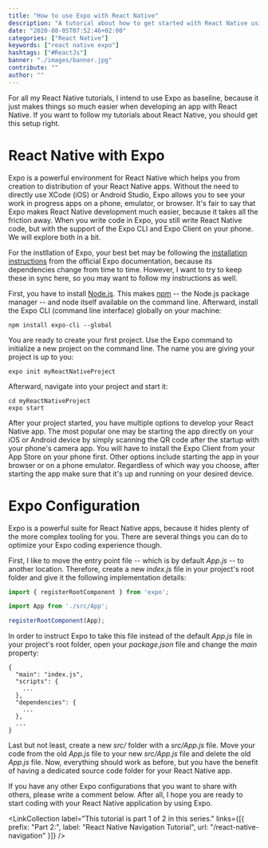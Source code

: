 ```yaml
---
title: "How to use Expo with React Native"
description: "A tutorial about how to get started with React Native using Expo ..."
date: "2020-08-05T07:52:46+02:00"
categories: ["React Native"]
keywords: ["react native expo"]
hashtags: ["#ReactJs"]
banner: "./images/banner.jpg"
contribute: ""
author: ""
---
```


<Sponsorship />

For all my React Native tutorials, I intend to use Expo as baseline, because it just makes things so much easier when developing an app with React Native. If you want to follow my tutorials about React Native, you should get this setup right.

# React Native with Expo

Expo is a powerful environment for React Native which helps you from creation to distribution of your React Native apps. Without the need to directly use XCode (iOS) or Android Studio, Expo allows you to see your work in progress apps on a phone, emulator, or browser. It's fair to say that Expo makes React Native development much easier, because it takes all the friction away. When you write code in Expo, you still write React Native code, but with the support of the Expo CLI and Expo Client on your phone. We will explore both in a bit.

For the instllation of Expo, your best bet may be following the [installation instructions](https://expo.io/learn) from the official Expo documentation, because its dependencies change from time to time. However, I want to try to keep these in sync here, so you may want to follow my instructions as well.

First, you have to install [Node.js](https://nodejs.org/en/). This makes [npm](http://npmjs.com/) -- the Node.js package manager -- and node itself available on the command line. Afterward, install the Expo CLI (command line interface) globally on your machine:

```text
npm install expo-cli --global
```

You are ready to create your first project. Use the Expo command to initialize a new project on the command line. The name you are giving your project is up to you:

```text
expo init myReactNativeProject
```

Afterward, navigate into your project and start it:

```text
cd myReactNativeProject
expo start
```

After your project started, you have multiple options to develop your React Native app. The most popular one may be starting the app directly on your iOS or Android device by simply scanning the QR code after the startup with your phone's camera app. You will have to install the Expo Client from your App Store on your phone first. Other options include starting the app in your browser or on a phone emulator. Regardless of which way you choose, after starting the app make sure that it's up and running on your desired device.

# Expo Configuration

Expo is a powerful suite for React Native apps, because it hides plenty of the more complex tooling for you. There are several things you can do to optimize your Expo coding experience though.

First, I like to move the entry point file -- which is by default *App.js* -- to another location. Therefore, create a new *index.js* file in your project's root folder and give it the following implementation details:

```javascript
import { registerRootComponent } from 'expo';

import App from './src/App';

registerRootComponent(App);
```

In order to instruct Expo to take this file instead of the default *App.js* file in your project's root folder, open your *package.json* file and change the *main* property:

```javascript{2}
{
  "main": "index.js",
  "scripts": {
    ...
  },
  "dependencies": {
    ...
  },
  ...
}
```

Last but not least, create a new *src/* folder with a *src/App.js* file. Move your code from the old *App.js* file to your new *src/App.js* file and delete the old *App.js* file. Now, everything should work as before, but you have the benefit of having a dedicated source code folder for your React Native app.

<Divider />

If you have any other Expo configurations that you want to share with others, please write a comment below. After all, I hope you are ready to start coding with your React Native application by using Expo.

<LinkCollection label="This tutorial is part 1 of 2 in this series." links={[{ prefix: "Part 2:", label: "React Native Navigation Tutorial", url: "/react-native-navigation" }]} />
